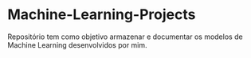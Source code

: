 # Machine-Learning-Projects
Repositório tem como objetivo armazenar e documentar os modelos de Machine Learning desenvolvidos por mim.
